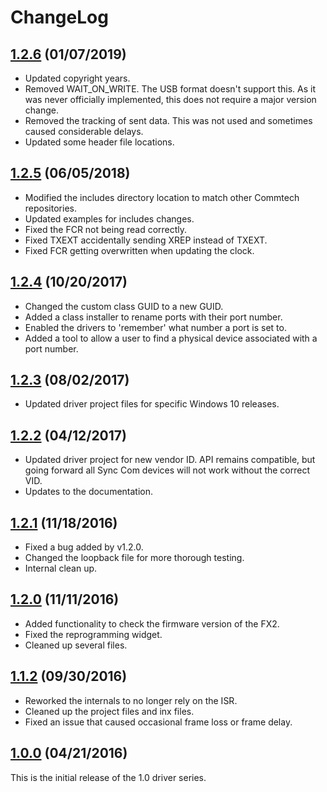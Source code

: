 # ChangeLog

## [1.2.6](https://github.com/commtech/synccom-windows/releases/tag/v1.2.6) (01/07/2019)
- Updated copyright years.
- Removed WAIT_ON_WRITE. The USB format doesn't support this. As it was never officially implemented, this does not require a major version change.
- Removed the tracking of sent data. This was not used and sometimes caused considerable delays.
- Updated some header file locations.

## [1.2.5](https://github.com/commtech/synccom-windows/releases/tag/v1.2.5) (06/05/2018)
- Modified the includes directory location to match other Commtech repositories.
- Updated examples for includes changes.
- Fixed the FCR not being read correctly.
- Fixed TXEXT accidentally sending XREP instead of TXEXT.
- Fixed FCR getting overwritten when updating the clock.

## [1.2.4](https://github.com/commtech/synccom-windows/releases/tag/v1.2.4) (10/20/2017)
- Changed the custom class GUID to a new GUID.
- Added a class installer to rename ports with their port number.
- Enabled the drivers to 'remember' what number a port is set to.
- Added a tool to allow a user to find a physical device associated with a port number.

## [1.2.3](https://github.com/commtech/synccom-windows/releases/tag/v1.2.3) (08/02/2017)
- Updated driver project files for specific Windows 10 releases.

## [1.2.2](https://github.com/commtech/synccom-windows/releases/tag/v1.2.2) (04/12/2017)
- Updated driver project for new vendor ID. API remains compatible, but going forward all Sync Com devices will not work without the correct VID.
- Updates to the documentation.

## [1.2.1](https://github.com/commtech/synccom-windows/releases/tag/v1.2.1) (11/18/2016)
- Fixed a bug added by v1.2.0.
- Changed the loopback file for more thorough testing.
- Internal clean up.

## [1.2.0](https://github.com/commtech/synccom-windows/releases/tag/v1.2.0) (11/11/2016)
- Added functionality to check the firmware version of the FX2.
- Fixed the reprogramming widget.
- Cleaned up several files.

## [1.1.2](https://github.com/commtech/synccom-windows/releases/tag/v1.1.2) (09/30/2016)
- Reworked the internals to no longer rely on the ISR.
- Cleaned up the project files and inx files.
- Fixed an issue that caused occasional frame loss or frame delay.

## [1.0.0](https://github.com/commtech/synccom-windows/releases/tag/v1.0.0) (04/21/2016)
This is the initial release of the 1.0 driver series.
